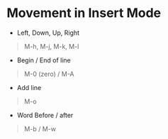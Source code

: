 # Movement in Insert Mode
- Left, Down, Up, Right
> M-h, M-j, M-k, M-l

- Begin / End of line
> M-0 (zero) / M-A

- Add line
> M-o

- Word Before / after
> M-b / M-w
